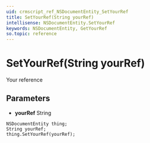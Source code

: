 ```yaml
---
uid: crmscript_ref_NSDocumentEntity_SetYourRef
title: SetYourRef(String yourRef)
intellisense: NSDocumentEntity.SetYourRef
keywords: NSDocumentEntity, GetYourRef
so.topic: reference
---
```


# SetYourRef(String yourRef)

Your reference

## Parameters

* **yourRef** String

```crmscript
NSDocumentEntity thing;
String yourRef;
thing.SetYourRef(yourRef);
```

